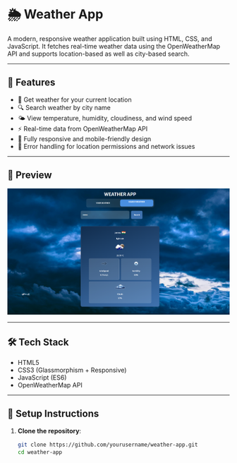 # 🌦️ Weather App

A modern, responsive weather application built using HTML, CSS, and JavaScript. It fetches real-time weather data using the OpenWeatherMap API and supports location-based as well as city-based search.

---

## 🚀 Features

- 📍 Get weather for your current location
- 🔍 Search weather by city name
- 🌤️ View temperature, humidity, cloudiness, and wind speed
- ⚡ Real-time data from OpenWeatherMap API
- 📱 Fully responsive and mobile-friendly design
- 🧭 Error handling for location permissions and network issues

---

## 📸 Preview

![App Preview](./assets/Screenshot.png)

---

## 🛠️ Tech Stack

- HTML5
- CSS3 (Glassmorphism + Responsive)
- JavaScript (ES6)
- OpenWeatherMap API

---

## 🔑 Setup Instructions

1. **Clone the repository**:
   ```bash
   git clone https://github.com/yourusername/weather-app.git
   cd weather-app
